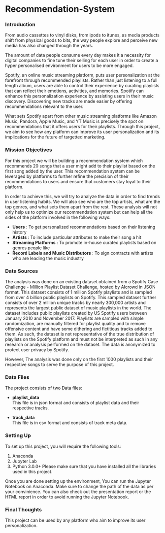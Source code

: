 # Recommendation-System
 
### Introduction

From audio cassettes to vinyl disks, from ipods to itunes, as media products shift from physical goods to bits, the way people explore and perceive new media has also changed through the years.

The amount of data people consume every day makes it a necessity for digital companies to fine tune their selling for each user in order to create a hyper personalised environment for users to be more engaged.

Spotify, an online music streaming platform, puts user personalization at the forefront through recommended playlists. Rather than just listening to a full length album, users are able to control their experience by curating playlists that can reflect their emotions, activities, and memories. Spotify can enhance this personalization experience by assisting users in their music discovery. Discovering new tracks are made easier by offering recommendations relevant to the user.

What sets Spotify apart from other music streaming platforms like Amazon Music, Pandora, Apple Music, and YT Music is precisely the spot on recommendations that it offers users for their playlists. Through this project, we aim to see how any platform can improve its user personalization and its implications for the future of targetted marketing.


### Mission Objectives

For this project we will be building a recommendation system which recommends 20 songs that a user might add to their playlist based on the first song added by the user. This recommendation system can be leveraged by platforms to further refine the precision of their recommendations to users and ensure that customers stay loyal to their platform.

In order to achieve this, we will try to analyze the data in order to find trends in user listening habits. We will also see who are the top artists, what are the top genres, and what sets them apart from the rest. These analysis will not only help us to optimize our recommendation system but can help all the sides of the platform involved in the following ways:

- __Users__ : To get personalized recommendations based on their listening history
- __Artists__ : To include particular attributes to make their song a hit
- __Streaming Platforms__ : To promote in-house curated playlists based on genres people like
- __Record Labels and Music Distributors__ : To sign contracts with artists who are leading the music industry

### Data Sources

The analysis was done on an existing dataset obtained from a Spotify Case Challenge - Million Playlist Dataset Challenge, hosted by AIcrowd in JSON format. This dataset consists of 1 million Spotify playlists and is sampled from over 4 billion public playlists on Spotify. This sampled dataset further consists of over 2 million unique tracks by nearly 300,000 artists and represents the largest public dataset of music playlists in the world. The dataset includes public playlists created by US Spotify users between January 2010 and November 2017. Playlists are sampled with simple randomization, are manually filtered for playlist quality and to remove offensive content and have some dithering and fictitious tracks added to them. As such, the dataset is not representative of the true distribution of playlists on the Spotify platform and must not be interpreted as such in any research or analysis performed on the dataset. The data is anonymized to protect user privacy by Spotify.

However, The analysis was done only on the first 1000 playlists and their respective songs to serve the purpose of this project.

### Data Files

The project consists of two Data files:

- <b> playlist_data </b> <br>
This file is in json format and consists of playlist data and their respective tracks. 

- <b> track_data </b> <br>
This file is in csv format and consists of track meta data.

### Setting Up
To set up this project, you will require the following tools:
1. Anaconda
2. Jupyter Lab
3. Python 3.0.0+
Please make sure that you have installed all the libraries used in this project. 

Once you are done setting up the environment, You can run the Jupyter Notebook on Anaconda. Make sure to change the path of the data as per your convinience. 
You can also check out the presentation report or the HTML report in order to avoid running the Jupyter Notebook.

### Final Thoughts 

This project can be used by any platform who aim to improve its user personalization. 
